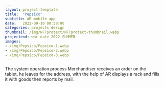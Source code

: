 ```yaml
---
layout: project-template
title:  "Pepsico"
subtitle: AR mobile app
date:   2022-09-10 00:59:00
categories: projects design
thumbnail: /img/NFTprotect/NFTprotect-thumbnail.webp
projectend: wor date 2022 SUMMER
images:
- /img/Pepsico/Pepsico-1.webp
- /img/Pepsico/Pepsico-2.webp
- /img/Pepsico/Pepsico-3.webp
---
```


The system operation process
Merchandiser receives an order on the tablet, he leaves for the address, with the help of AR displays a rack and fills it with goods then reports by mail.
